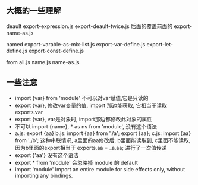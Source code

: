 
## 大概的一些理解

deault
  export-expression.js
  export-deault-twice.js 后面的覆盖前面的
  export-name-as.js

named
  export-varable-as-mix-list.js
  export-var-define.js
  export-let-define.js
  export-const-define.js

from
  all.js
  name.js
  name-as.js

## 一些注意

* import {var} from 'module' 不可以对var赋值,它是只读的
* export {var}, 修改var变量的值, import 那边能获取, 它相当于读取 exports.var
* export {var}, var是对象时, import那边都修改此对象的属性
* 不可以 import {name}, * as ns from 'module', 没有这个语法
* a.js: export {aa}
  b.js: import {aa} from './a'; export {aa};
  c.js: import {aa} from './b';
  这种串联情况, a里面的aa修改后, b里面能读取到, c里面不能读取, 因为b里面的export相当于 exports.aa = _a.aa; 进行了一次值传递
* export {'aa'} 没有这个语法
* export * from 'module' 会忽略掉 module 的 default
* import 'module' Import an entire module for side effects only, without importing any bindings.
